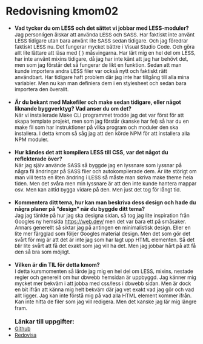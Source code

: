 ---
---

# Redovisning kmom02

<!-- Detta innehåll är skrivet i markdown och du hittar innehållet i filen `content/redovisning/02_kmom02.md`. -->

<ul>
<li><strong>Vad tycker du om LESS och det s&auml;ttet vi jobbar med LESS-moduler?<br /></strong><span style="font-size: 10pt;">Jag personligen &auml;lskar att anv&auml;nda LESS och SASS. Har faktiskt inte anv&auml;nt LESS tidigare utan bara anv&auml;nt lite SASS sedan tidigare. Och jag f&ouml;redrar faktiskt LESS nu. Det fungerar mycket b&auml;ttre i Visual Studio Code. Och g&ouml;ra allt lite l&auml;ttare att l&auml;sa med { } m&aring;svingarna. Har l&auml;rt mig en hel del om LESS, har inte anv&auml;nt mixins tidigare, d&aring; jag har inte k&auml;nt att jag har beh&ouml;vt det, men som jag f&ouml;rst&aring;r det s&aring; fungerar de likt en funktion. Sedan att man kunde importera andra LESS filer var ocks&aring; nytt och faktiskt r&auml;tt anv&auml;ndbart. Har tidigare haft problem d&auml;r jag inte har tillg&aring;ng till alla mina variabler. Men nu kan man definiera dem i en stylesheet och sedan bara importera den &ouml;verallt.<br /></span><strong><br /></strong></li>
<li><strong>&Auml;r du bekant med Makefiler och make sedan tidigare, eller n&aring;got liknande byggverktyg? Vad anser du om det?<br /></strong><span style="font-size: 10pt;">N&auml;r vi installerade Make CLI programmet trodde jag det var f&ouml;rst f&ouml;r att skapa template projekt, men som jag f&ouml;rst&aring;r (kanske har fel) s&aring; har du en make fil som har instruktioner p&aring; vilka program och moduler den ska installera. I detta kmom s&aring; s&aring;g jag att den k&ouml;rde NPM f&ouml;r att installera alla NPM moduler.<br /></span><strong><br /></strong></li>
<li><strong>Hur k&auml;ndes det att kompilera LESS till CSS, var det n&aring;got du reflekterade &ouml;ver?<br /></strong><span style="font-size: 10pt;">N&auml;r jag sj&auml;lv anv&auml;nde SASS s&aring; byggde jag en lyssnare som lyssnar p&aring; n&aring;gra fil &auml;ndringar p&aring; SASS filer och autokompilerade dem. &Auml;r lite st&ouml;rigt om man vill testa en liten &auml;ndring i LESS s&aring; m&aring;ste man skriva make theme hela tiden. Men det sv&aring;ra men min lyssnare &auml;r att den inte kunde hantera mappar osv. Men kan alltid bygga vidare p&aring; den. Men just det tog f&ouml;r l&aring;ngt tid.<br /></span><strong><br /></strong></li>
<li><strong>Kommentera ditt tema, hur kan man beskriva dess design och hade du n&aring;gra planer p&aring; &ldquo;design&rdquo; n&auml;r du byggde ditt tema?<br /></strong><span style="font-size: 10pt;">Jag jag t&auml;nkte p&aring; hur jag ska designa sidan, s&aring; tog jag lite inspiration fr&aring;n Googles ny hemsida&nbsp;<a href="https://web.dev/">https://web.dev/</a>&nbsp;men det var bara ett p&aring; sm&aring;saker. Annars generellt s&aring; siktar jag p&aring; antingen en minimalistisk design. Eller en lite mer f&auml;rgglad som f&ouml;ljer Googles material design. Men det som g&ouml;r det sv&aring;rt f&ouml;r mig &auml;r att det &auml;r inte jag som har lagt upp HTML elementen. S&aring; det blir lite sv&aring;rt att f&aring; det exakt som jag vill ha det. Men jag jobbar h&aring;rt p&aring; att f&aring; den s&aring; bra som m&ouml;jligt.<br /></span><strong><br /></strong></li>
<li><strong>Vilken &auml;r din TIL f&ouml;r detta kmom?<br /></strong><span style="font-size: 10pt;">I detta kursmomenten s&aring; l&auml;rde jag mig en hel del om LESS, mixins, nestade regler och generellt om hur dbwebb hemsidan &auml;r uppbyggd. Jag k&auml;nner mig mycket mer bekv&auml;m i att jobba med css/less i dbwebb sidan. Men &auml;r dock en bit ifr&aring;n att k&auml;nna mig helt bekv&auml;m d&auml;r jag vet exakt vad jag g&ouml;r och vad allt ligger. Jag kan inte f&ouml;rst&aring; mig p&aring; vad alla HTML element kommer ifr&aring;n. Kan inte hitta de filer som jag vill redigera. Men det kanske jag l&auml;r mig l&auml;ngre fram.</span><strong><br /></strong><span style="font-size: 10pt;"><br /><span style="font-size: 12pt;"><strong>L&auml;nkar till uppgifter:</strong></span><br /></span></li>
<li><a href="https://github.com/AlexanderGranhof/dbwebb-design"><span style="font-size: 10pt;">Github</span></a></li>
<li><a href="http://www.student.bth.se/~algn18/dbwebb-kurser/design/me/redovisa/htdocs/"><span style="font-size: 10pt;">Redovisa</span></a></li>
</ul>
